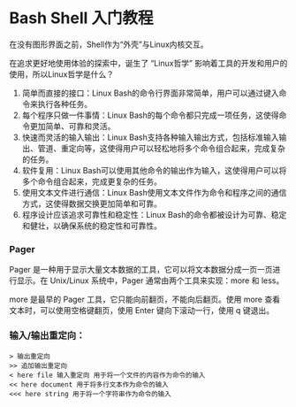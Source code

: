 # Bash Shell 入门教程

在没有图形界面之前，Shell作为“外壳”与Linux内核交互。

在追求更好地使用体验的探索中，诞生了 “Linux哲学” 影响着工具的开发和用户的使用，所以Linux哲学是什么？

1. 简单而直接的接口：Linux Bash的命令行界面非常简单，用户可以通过键入命令来执行各种任务。
2. 每个程序只做一件事情：Linux Bash的每个命令都只完成一项任务，这使得命令更加简单、可靠和灵活。
3. 快速而灵活的输入输出：Linux Bash支持各种输入输出方式，包括标准输入输出、管道、重定向等，这使得用户可以轻松地将多个命令组合起来，完成复杂的任务。
4. 软件复用：Linux Bash可以使用其他命令的输出作为输入，这使得用户可以将多个命令组合起来，完成更复杂的任务。
5. 使用文本文件进行通信：Linux Bash使用文本文件作为命令和程序之间的通信方式，这使得数据交换更加简单和可靠。
6. 程序设计应该追求可靠性和稳定性：Linux Bash的命令都被设计为可靠、稳定和健壮，以确保系统的稳定性和可靠性。





### Pager

Pager 是一种用于显示大量文本数据的工具，它可以将文本数据分成一页一页进行显示。在 Unix/Linux 系统中，Pager 通常由两个工具来实现：more 和 less。

more 是最早的 Pager 工具，它只能向前翻页，不能向后翻页。使用 more 查看文本时，可以使用空格键翻页，使用 Enter 键向下滚动一行，使用 q 键退出。

### 输入/输出重定向：


```
> 输出重定向
>> 追加输出重定向
< here file 输入重定向 用于将一个文件的内容作为命令的输入
<< here document 用于将多行文本作为命令的输入
<<< here string 用于将一个字符串作为命令的输入
```